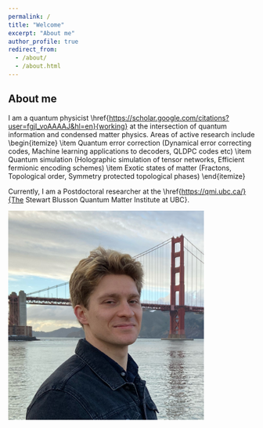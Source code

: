 ```yaml
---
permalink: /
title: "Welcome"
excerpt: "About me"
author_profile: true
redirect_from: 
  - /about/
  - /about.html
---
```


## About me

I am a quantum physicist \href{https://scholar.google.com/citations?user=fgjI_voAAAAJ&hl=en}{working} at the intersection of quantum information and condensed matter physics. Areas of active research include
\begin{itemize}
    \item Quantum error correction (Dynamical error correcting codes, Machine learning applications to decoders, QLDPC codes etc)
    \item Quantum simulation (Holographic simulation of tensor networks, Efficient fermionic encoding schemes)
    \item Exotic states of matter (Fractons, Topological order, Symmetry protected topological phases)
\end{itemize}

Currently, I am a Postdoctoral researcher at the \href{https://qmi.ubc.ca/}{The Stewart Blusson Quantum Matter Institute at UBC}.



<img src="IMG_9284.JPG" alt="drawing" width="400"/>
